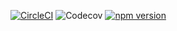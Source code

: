 [![CircleCI](https://img.shields.io/circleci/project/github/OpenMaths/mod-constants.svg)](https://circleci.com/gh/OpenMaths/mod-constants)
![Codecov](https://img.shields.io/codecov/c/github/OpenMaths/mod-constants.svg)
[![npm version](https://img.shields.io/npm/v/@openmaths/constants.svg)](https://www.npmjs.com/package/@openmaths/constants)
